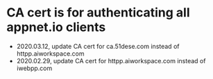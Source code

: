 CA cert is for authenticating all appnet.io clients
===================================================

* 2020.03.12, update CA cert for ca.51dese.com instead of httpp.aiworkspace.com
* 2020.02.29, update CA cert for httpp.aiworkspace.com instead of iwebpp.com
